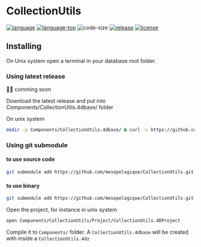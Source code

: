 # CollectionUtils

[![language][code-shield]][code-url]
[![language-top][code-top]][code-url]
![code-size][code-size]
[![release][release-shield]][release-url]
[![license][license-shield]][license-url]

## Installing

On Unix system open a terminal in your database root folder.

### Using latest release

👷‍♂️ comming soon

Download the latest release and put into Components/CollectionUtils.4dbase/ folder

On unix system
```bash
mkdir -p Components/CollectionUtils.4dbase/ & curl -L https://github.com/mesopelagique/run4d-workflow/releases/latest/download/CollectionUtils.4DZ --output Components/CollectionUtils.4dbase/CollectionUtils.4dz
```

### Using git submodule

#### to use source code

```bash
git submodule add https://github.com/mesopelagique/CollectionUtils.git Components/CollectionUtils.4dbase
```

#### to use binary

```bash
git submodule add https://github.com/mesopelagique/CollectionUtils.git Components/CollectionUtils
```

Open the project, for instance in unix system

```bash
open Components/CollectionUtils/Project/CollectionUtils.4DProject
```

Compile it to `Components/` folder. A `CollectionUtils.4dbase` will be created with inside a `CollectionUtils.4dz`

<!-- MARKDOWN LINKS & IMAGES -->
<!-- https://www.markdownguide.org/basic-syntax/#reference-style-links -->
[code-shield]: https://img.shields.io/static/v1?label=language&message=4d&color=blue
[code-top]: https://img.shields.io/github/languages/top/mesopelagique/CollectionUtils.svg
[code-size]: https://img.shields.io/github/languages/code-size/mesopelagique/CollectionUtils.svg
[code-url]: https://developer.4d.com/
[release-shield]: https://img.shields.io/github/v/release/mesopelagique/CollectionUtils
[release-url]: https://github.com/mesopelagique/CollectionUtils/releases/latest
[license-shield]: https://img.shields.io/github/license/mesopelagique/CollectionUtils
[license-url]: LICENSE.md
